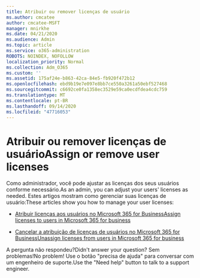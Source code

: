 ```yaml
---
title: Atribuir ou remover licenças de usuário
ms.author: cmcatee
author: cmcatee-MSFT
manager: mnirkhe
ms.date: 04/21/2020
ms.audience: Admin
ms.topic: article
ms.service: o365-administration
ROBOTS: NOINDEX, NOFOLLOW
localization_priority: Normal
ms.collection: Adm_O365
ms.custom: ''
ms.assetid: 175af24e-b863-42ca-84e5-fb920f472b12
ms.openlocfilehash: ebd9b19e7e097e8bb7ce550a3261a50ebf527468
ms.sourcegitcommit: c6692ce0fa1358ec3529e59ca0ecdfdea4cdc759
ms.translationtype: MT
ms.contentlocale: pt-BR
ms.lasthandoff: 09/14/2020
ms.locfileid: "47716053"
---
```

# <a name="assign-or-remove-user-licenses"></a><span data-ttu-id="bc39d-102">Atribuir ou remover licenças de usuário</span><span class="sxs-lookup"><span data-stu-id="bc39d-102">Assign or remove user licenses</span></span>

<span data-ttu-id="bc39d-103">Como administrador, você pode ajustar as licenças dos seus usuários conforme necessário.</span><span class="sxs-lookup"><span data-stu-id="bc39d-103">As an admin, you can adjust your users' licenses as needed.</span></span> <span data-ttu-id="bc39d-104">Estes artigos mostram como gerenciar suas licenças de usuário:</span><span class="sxs-lookup"><span data-stu-id="bc39d-104">These articles show you how to manage your user licenses:</span></span>
  
- [<span data-ttu-id="bc39d-105">Atribuir licenças aos usuários no Microsoft 365 for Business</span><span class="sxs-lookup"><span data-stu-id="bc39d-105">Assign licenses to users in Microsoft 365 for business</span></span>](https://docs.microsoft.com/azure/active-directory/fundamentals/license-users-groups?context=azure/active-directory/users-groups-roles/context/ugr-context)

- [<span data-ttu-id="bc39d-106">Cancelar a atribuição de licenças de usuários no Microsoft 365 for Business</span><span class="sxs-lookup"><span data-stu-id="bc39d-106">Unassign licenses from users in Microsoft 365 for business</span></span>](https://docs.microsoft.com/azure/active-directory/fundamentals/license-users-groups?context=azure/active-directory/users-groups-roles/context/ugr-context#remove-a-license)

<span data-ttu-id="bc39d-107">A pergunta não respondeu?</span><span class="sxs-lookup"><span data-stu-id="bc39d-107">Didn't answer your question?</span></span> <span data-ttu-id="bc39d-108">Sem problemas!</span><span class="sxs-lookup"><span data-stu-id="bc39d-108">No problem!</span></span> <span data-ttu-id="bc39d-109">Use o botão "precisa de ajuda" para conversar com um engenheiro de suporte.</span><span class="sxs-lookup"><span data-stu-id="bc39d-109">Use the "Need help" button to talk to a support engineer.</span></span>